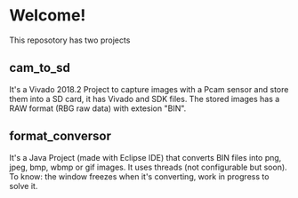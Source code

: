 # Welcome!
This reposotory has two projects

## cam_to_sd
It's a Vivado 2018.2 Project to capture images with a Pcam sensor and store them into a SD card, it has Vivado and SDK files.
The stored images has a RAW format (RBG raw data) with extesion "BIN".

## format_conversor
It's a Java Project (made with Eclipse IDE) that converts BIN files into png, jpeg, bmp, wbmp or gif images.
It uses threads (not configurable but soon).
To know: the window freezes when it's converting, work in progress to solve it.